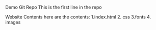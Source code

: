 Demo Git Repo
This is the first line in the repo

Website Contents
here are the contents:
1.index.html
2. css
3.fonts
4. images

